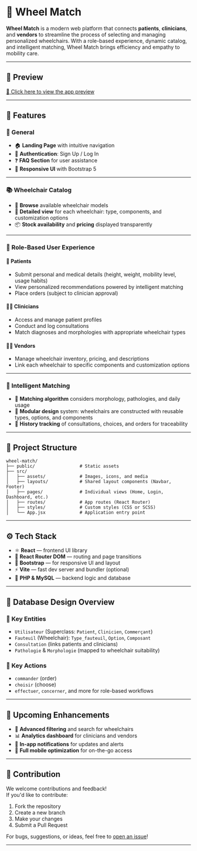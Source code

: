 # 🦽 Wheel Match

**Wheel Match** is a modern web platform that connects **patients**, **clinicians**, and **vendors** to streamline the process of selecting and managing personalized wheelchairs. With a role-based experience, dynamic catalog, and intelligent matching, Wheel Match brings efficiency and empathy to mobility care.

---

## 📸 Preview

[🔗 Click here to view the app preview](https://imgur.com/a/AGeLB2X)

---

## 🚀 Features

### 🧭 General
- 🏠 **Landing Page** with intuitive navigation  
- 🔐 **Authentication**: Sign Up / Log In  
- ❓ **FAQ Section** for user assistance  
- 🎨 **Responsive UI** with Bootstrap 5  

---

### 📚 Wheelchair Catalog
- 🦽 **Browse** available wheelchair models  
- 📄 **Detailed view** for each wheelchair: type, components, and customization options  
- 📦 **Stock availability** and **pricing** displayed transparently  

---

### 👥 Role-Based User Experience

#### 👤 Patients
- Submit personal and medical details (height, weight, mobility level, usage habits)  
- View personalized recommendations powered by intelligent matching  
- Place orders (subject to clinician approval)  

#### 👩‍⚕️ Clinicians
- Access and manage patient profiles  
- Conduct and log consultations  
- Match diagnoses and morphologies with appropriate wheelchair types  

#### 🧑‍💼 Vendors
- Manage wheelchair inventory, pricing, and descriptions  
- Link each wheelchair to specific components and customization options  

---

### 🧠 Intelligent Matching
- 🔄 **Matching algorithm** considers morphology, pathologies, and daily usage  
- 🧩 **Modular design** system: wheelchairs are constructed with reusable types, options, and components  
- 🧾 **History tracking** of consultations, choices, and orders for traceability  

---

## 📁 Project Structure


```text
wheel-match/
├── public/                 # Static assets
├── src/
│   ├── assets/             # Images, icons, and media
│   ├── layouts/            # Shared layout components (Navbar, Footer)
│   ├── pages/              # Individual views (Home, Login, Dashboard, etc.)
│   ├── routes/             # App routes (React Router)
│   ├── styles/             # Custom styles (CSS or SCSS)
│   └── App.jsx             # Application entry point

```


---

## ⚙️ Tech Stack

- ⚛️ **React** — frontend UI library  
- 🔁 **React Router DOM** — routing and page transitions  
- 🎨 **Bootstrap** — for responsive UI and layout  
- ⚡ **Vite** — fast dev server and bundler (optional)  
- 🐘 **PHP & MySQL** — backend logic and database  

---

## 🧬 Database Design Overview

### 📌 Key Entities
- `Utilisateur` (Superclass: `Patient`, `Clinicien`, `Commerçant`)  
- `Fauteuil` (Wheelchair): `Type_fauteuil`, `Option`, `Composant`  
- `Consultation` (links patients and clinicians)  
- `Pathologie` & `Morphologie` (mapped to wheelchair suitability)  

### 🔑 Key Actions
- `commander` (order)  
- `choisir` (choose)  
- `effectuer`, `concerner`, and more for role-based workflows  

---

## 📌 Upcoming Enhancements

- 🔎 **Advanced filtering** and search for wheelchairs  
- 📊 **Analytics dashboard** for clinicians and vendors  
- 📨 **In-app notifications** for updates and alerts  
- 📱 **Full mobile optimization** for on-the-go access  

---

## 🤝 Contribution

We welcome contributions and feedback!  
If you'd like to contribute:

1. Fork the repository  
2. Create a new branch  
3. Make your changes  
4. Submit a Pull Request  

For bugs, suggestions, or ideas, feel free to [open an issue](#)!

---

